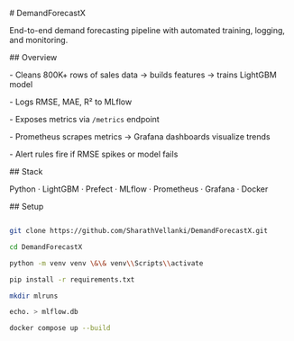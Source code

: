 \# DemandForecastX



End-to-end demand forecasting pipeline with automated training, logging, and monitoring.



\## Overview



\- Cleans 800K+ rows of sales data → builds features → trains LightGBM model  

\- Logs RMSE, MAE, R² to MLflow  

\- Exposes metrics via `/metrics` endpoint  

\- Prometheus scrapes metrics → Grafana dashboards visualize trends  

\- Alert rules fire if RMSE spikes or model fails  



\## Stack



Python · LightGBM · Prefect · MLflow · Prometheus · Grafana · Docker



\## Setup



```bash

git clone https://github.com/SharathVellanki/DemandForecastX.git

cd DemandForecastX

python -m venv venv \&\& venv\\Scripts\\activate

pip install -r requirements.txt

mkdir mlruns

echo. > mlflow.db

docker compose up --build



